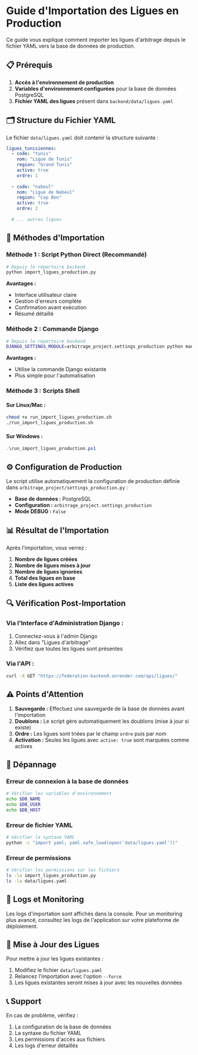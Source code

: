 # Guide d'Importation des Ligues en Production

Ce guide vous explique comment importer les ligues d'arbitrage depuis le fichier YAML vers la base de données de production.

## 📋 Prérequis

1. **Accès à l'environnement de production**
2. **Variables d'environnement configurées** pour la base de données PostgreSQL
3. **Fichier YAML des ligues** présent dans `backend/data/ligues.yaml`

## 🗂️ Structure du Fichier YAML

Le fichier `data/ligues.yaml` doit contenir la structure suivante :

```yaml
ligues_tunisiennes:
  - code: "tunis"
    nom: "Ligue de Tunis"
    region: "Grand Tunis"
    active: true
    ordre: 1
    
  - code: "nabeul"
    nom: "Ligue de Nabeul"
    region: "Cap Bon"
    active: true
    ordre: 2
    
  # ... autres ligues
```

## 🚀 Méthodes d'Importation

### Méthode 1 : Script Python Direct (Recommandé)

```bash
# Depuis le répertoire backend
python import_ligues_production.py
```

**Avantages :**
- Interface utilisateur claire
- Gestion d'erreurs complète
- Confirmation avant exécution
- Résumé détaillé

### Méthode 2 : Commande Django

```bash
# Depuis le répertoire backend
DJANGO_SETTINGS_MODULE=arbitrage_project.settings_production python manage.py import_ligues --file=data/ligues.yaml --force
```

**Avantages :**
- Utilise la commande Django existante
- Plus simple pour l'automatisation

### Méthode 3 : Scripts Shell

#### Sur Linux/Mac :
```bash
chmod +x run_import_ligues_production.sh
./run_import_ligues_production.sh
```

#### Sur Windows :
```powershell
.\run_import_ligues_production.ps1
```

## ⚙️ Configuration de Production

Le script utilise automatiquement la configuration de production définie dans `arbitrage_project/settings_production.py` :

- **Base de données :** PostgreSQL
- **Configuration :** `arbitrage_project.settings_production`
- **Mode DEBUG :** `False`

## 📊 Résultat de l'Importation

Après l'importation, vous verrez :

1. **Nombre de ligues créées**
2. **Nombre de ligues mises à jour**
3. **Nombre de ligues ignorées**
4. **Total des ligues en base**
5. **Liste des ligues actives**

## 🔍 Vérification Post-Importation

### Via l'Interface d'Administration Django :
1. Connectez-vous à l'admin Django
2. Allez dans "Ligues d'arbitrage"
3. Vérifiez que toutes les ligues sont présentes

### Via l'API :
```bash
curl -X GET "https://federation-backend.onrender.com/api/ligues/"
```

## ⚠️ Points d'Attention

1. **Sauvegarde :** Effectuez une sauvegarde de la base de données avant l'importation
2. **Doublons :** Le script gère automatiquement les doublons (mise à jour si existe)
3. **Ordre :** Les ligues sont triées par le champ `ordre` puis par nom
4. **Activation :** Seules les ligues avec `active: true` sont marquées comme actives

## 🐛 Dépannage

### Erreur de connexion à la base de données
```bash
# Vérifier les variables d'environnement
echo $DB_NAME
echo $DB_USER
echo $DB_HOST
```

### Erreur de fichier YAML
```bash
# Vérifier la syntaxe YAML
python -c "import yaml; yaml.safe_load(open('data/ligues.yaml'))"
```

### Erreur de permissions
```bash
# Vérifier les permissions sur les fichiers
ls -la import_ligues_production.py
ls -la data/ligues.yaml
```

## 📝 Logs et Monitoring

Les logs d'importation sont affichés dans la console. Pour un monitoring plus avancé, consultez les logs de l'application sur votre plateforme de déploiement.

## 🔄 Mise à Jour des Ligues

Pour mettre à jour les ligues existantes :

1. Modifiez le fichier `data/ligues.yaml`
2. Relancez l'importation avec l'option `--force`
3. Les ligues existantes seront mises à jour avec les nouvelles données

## 📞 Support

En cas de problème, vérifiez :
1. La configuration de la base de données
2. La syntaxe du fichier YAML
3. Les permissions d'accès aux fichiers
4. Les logs d'erreur détaillés
